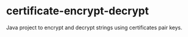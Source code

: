 # certificate-encrypt-decrypt
Java project to encrypt and decrypt strings using certificates pair keys.
